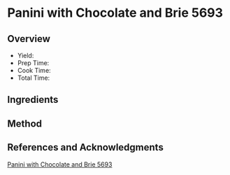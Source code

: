 # Panini with Chocolate and Brie 5693

## Overview

- Yield:
- Prep Time:
- Cook Time:
- Total Time:

## Ingredients


## Method



## References and Acknowledgments

[Panini with Chocolate and Brie 5693](http://www.foodnetwork.co.uk/recipes/panini-with-chocolate-and-brie-5693.html?whisk-disable=1)
